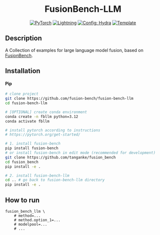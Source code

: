 <div align="center">

# FusionBench-LLM

<a href="https://pytorch.org/get-started/locally/"><img alt="PyTorch" src="https://img.shields.io/badge/PyTorch-ee4c2c?logo=pytorch&logoColor=white"></a>
<a href="https://pytorchlightning.ai/"><img alt="Lightning" src="https://img.shields.io/badge/-Lightning-792ee5?logo=pytorchlightning&logoColor=white"></a>
<a href="https://hydra.cc/"><img alt="Config: Hydra" src="https://img.shields.io/badge/Config-Hydra-89b8cd"></a>
<a href="https://github.com/fusion-bench/fusion-bench-project-template"><img alt="Template" src="https://img.shields.io/badge/-FusionBench--Project--Template-017F2F?style=flat&logo=github&labelColor=gray"></a><br>

</div>

## Description

A Collection of examples for large language model fusion, based on [FusionBench](https://github.com/tanganke/fusion_bench/).

## Installation

#### Pip

```bash
# clone project
git clone https://github.com/fusion-bench/fusion-bench-llm
cd fusion-bench-llm

# [OPTIONAL] create conda environment
conda create -n fbllm python=3.12
conda activate fbllm

# install pytorch according to instructions
# https://pytorch.org/get-started/

# 1. install fusion-bench
pip install fusion-bench
# or install fusion-bench in edit mode (recommended for development)
git clone https://github.com/tanganke/fusion_bench
cd fusion_bench
pip install -e .

# 2. install fusion-bench-llm
cd .. # go back to fusion-bench-llm directory
pip install -e .
```

## How to run

```shell
fusion_bench_llm \
    # method=...
    # method.option_1=...
    # modelpool=...
    # ...
```
